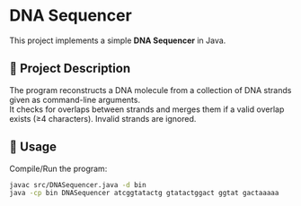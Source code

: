 # DNA Sequencer

This project implements a simple **DNA Sequencer** in Java.

## 📌 Project Description
The program reconstructs a DNA molecule from a collection of DNA strands given as command-line arguments.  
It checks for overlaps between strands and merges them if a valid overlap exists (≥4 characters). Invalid strands are ignored.  

## 🚀 Usage
Compile/Run the program:
```bash
javac src/DNASequencer.java -d bin
java -cp bin DNASequencer atcggtatactg gtatactggact ggtat gactaaaaa


